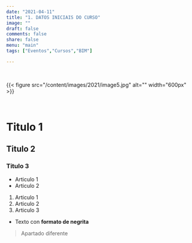 ```yaml
---
date: "2021-04-11"
title: "1. DATOS INICIAIS DO CURSO"
image: ""
draft: false
comments: false
share: false
menu: "main"
tags: ["Eventos","Cursos","BIM"]

---
```


&nbsp;

{{< figure src="/content/images/2021/image5.jpg" alt="" width="600px" >}}

&nbsp;

# Titulo 1
## Titulo 2
### Titulo 3

* Articulo 1
* Articulo 2

1. Articulo 1
2. Articulo 2
3. Articulo 3

* Texto con **formato de negrita**

> Apartado diferente
